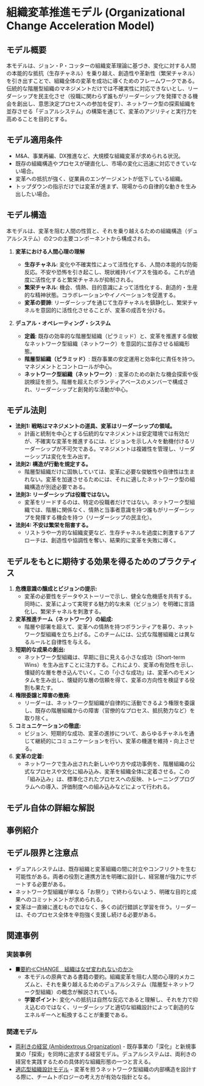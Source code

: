 # 組織変革推進モデル (Organizational Change Acceleration Model)

## モデル概要
本モデルは、ジョン・P・コッターの組織変革理論に基づき、変化に対する人間の本能的な抵抗（生存チャネル）を乗り越え、創造性や革新性（繁栄チャネル）を引き出すことで、組織全体の変革を成功に導くためのフレームワークである。伝統的な階層型組織のマネジメントだけでは不確実性に対応できないとし、リーダーシップを民主化させ（役職に関わらず誰もがリーダーシップを発揮できる機会を創出し、意思決定プロセスへの参加を促す）、ネットワーク型の探索組織を並存させる「デュアルシステム」の構築を通じて、変革のアジリティと実行力を高めることを目的とする。

## モデル適用条件
- M&A、事業再編、DX推進など、大規模な組織変革が求められる状況。
- 既存の組織構造やプロセスが硬直化し、市場の変化に迅速に対応できていない場合。
- 変革への抵抗が強く、従業員のエンゲージメントが低下している組織。
- トップダウンの指示だけでは変革が進まず、現場からの自律的な動きを生み出したい場合。

## モデル構造
本モデルは、変革を阻む人間の性質と、それを乗り越えるための組織構造（デュアルシステム）の2つの主要コンポーネントから構成される。

1.  **変革における人間心理の理解**
    -   **生存チャネル**: 変化や不確実性によって活性化する、人間の本能的な防衛反応。不安や恐怖を引き起こし、現状維持バイアスを強める。これが過度に活性化すると繁栄チャネルが抑制される。
    -   **繁栄チャネル**: 機会、情熱、目的意識によって活性化する、創造的・生産的な精神状態。コラボレーションやイノベーションを促進する。
    -   **変革の要諦**: リーダーシップを通じて生存チャネルを鎮静化し、繁栄チャネルを意図的に活性化させることが、変革の成否を分ける。

2.  **デュアル・オペレーティング・システム**
    -   **定義**: 既存の効率的な階層型組織（ピラミッド）と、変革を推進する俊敏なネットワーク型組織（ネットワーク）を意図的に並存させる組織形態。
    -   **階層型組織（ピラミッド）**: 既存事業の安定運用と効率化に責任を持つ。マネジメントとコントロールが中心。
    -   **ネットワーク型組織（ネットワーク）**: 変革のための新たな機会探索や仮説検証を担う。階層を超えたボランティアベースのメンバーで構成され、リーダーシップと創発的な活動が中心。

## モデル法則
- **法則1: 戦略はマネジメントの道具、変革はリーダーシップの領域。**
  -   計画と統制を中心とする伝統的なマネジメントは安定環境では有効だが、不確実な変革を推進するには、ビジョンを示し人々を動機付けるリーダーシップが不可欠である。マネジメントは複雑性を管理し、リーダーシップは変化を生み出す。
- **法則2: 構造が行動を規定する。**
  -   階層型組織だけに固執していては、変革に必要な俊敏性や自律性は生まれない。変革を加速させるためには、それに適したネットワーク型の組織構造が別途必要である。
- **法則3: リーダーシップは役職ではない。**
  -   変革をリードするのは、特定の役職者だけではない。ネットワーク型組織では、階層に関係なく、情熱と当事者意識を持つ誰もがリーダーシップを発揮する機会を持つ（リーダーシップの民主化）。
- **法則4: 不安は繁栄を阻害する。**
  -   リストラや一方的な組織変更など、生存チャネルを過度に刺激するアプローチは、創造性や協調性を奪い、結果的に変革を失敗に導く。

## モデルをもとに期待する効果を得るためのプラクティス
1.  **危機意識の醸成とビジョンの提示:**
    -   変革の必要性をデータやストーリーで示し、健全な危機感を共有する。同時に、変革によって実現する魅力的な未来（ビジョン）を明確に言語化し、繁栄チャネルを刺激する。
2.  **変革推進チーム（ネットワーク）の組成:**
    -   階層や部署を超えて、変革への情熱を持つボランティアを募り、ネットワーク型組織を立ち上げる。このチームには、公式な階層組織とは異なるルールと自律性を与える。
3.  **短期的な成果の創出:**
    -   ネットワーク型組織は、早期に目に見える小さな成功（Short-term Wins）を生み出すことに注力する。これにより、変革の有効性を示し、懐疑的な層を巻き込んでいく。この「小さな成功」は、変革へのモメンタムを生み出し、懐疑的な層の信頼を得て、変革の方向性を検証する役割も果たす。
4.  **権限委譲と障害の撤廃:**
    -   リーダーは、ネットワーク型組織が自律的に活動できるよう権限を委譲し、既存の階層組織からの障害（官僚的なプロセス、抵抗勢力など）を取り除く。
5.  **コミュニケーションの徹底:**
    -   ビジョン、短期的な成功、変革の進捗について、あらゆるチャネルを通じて継続的にコミュニケーションを行い、変革の機運を維持・向上させる。
6.  **変革の定着:**
    -   ネットワークで生み出された新しいやり方や成功事例を、階層組織の公式なプロセスや文化に組み込み、変革を組織全体に定着させる。この「組み込み」は、標準化されたプロセスへの反映、トレーニングプログラムへの導入、評価制度への組み込みなどによって行われる。

## モデル自体の詳細な解説

## 事例紹介

## モデル限界と注意点
- デュアルシステムは、既存組織と変革組織の間に対立やコンフリクトを生む可能性がある。両者の役割と連携方法を明確に設計し、経営層が強力にサポートする必要がある。
- ネットワーク型組織が単なる「お祭り」で終わらないよう、明確な目的と成果へのコミットメントが求められる。
- 変革は一直線に進むものではなく、多くの試行錯誤と学習を伴う。リーダーは、そのプロセス全体を辛抱強く支援し続ける必要がある。

## 関連事例

### 実装事例
- [■要約≪CHANGE　組織はなぜ変われないのか≫](https://ty25148248.hatenablog.com/entry/2024/12/22/100000)
  -   本モデルの原典である書籍の要約。組織変革を阻む人間の心理的メカニズムと、それを乗り越えるためのデュアルシステム（階層型＋ネットワーク型組織）の概念が解説されている。
  -   **学習ポイント**: 変化への抵抗は自然な反応であると理解し、それを力で抑え込むのではなく、リーダーシップと適切な組織設計によって創造的なエネルギーへと転換することが重要である。

### 関連モデル
- [両利きの経営 (Ambidextrous Organization)](https://www.dhbr.net/articles/-/1379) - 既存事業の「深化」と新規事業の「探索」を同時に追求する経営モデル。デュアルシステムは、両利きの経営を実践するための具体的な組織形態の一つと言える。
- [適応型組織設計モデル](../EngingeeringManager/適応型組織設計モデル.md) - 変革を担うネットワーク型組織の内部構造を設計する際に、チームトポロジーの考え方が有効な指針となる。
